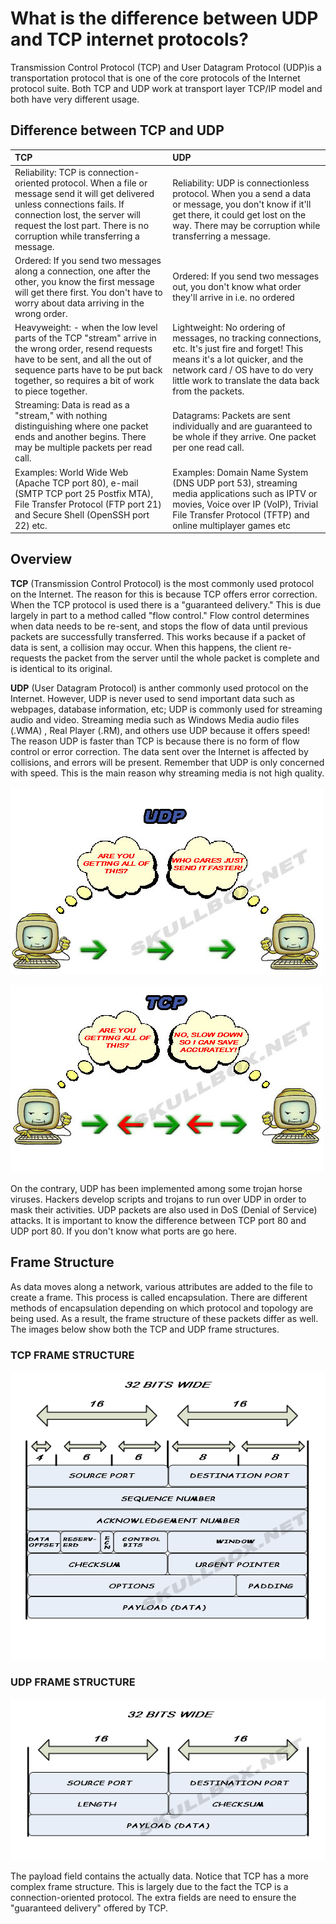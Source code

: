 # What is the difference between UDP and TCP internet protocols?

Transmission Control Protocol \(TCP\) and User Datagram Protocol \(UDP\)is a transportation protocol that is one of the core protocols of the Internet protocol suite. Both TCP and UDP work at transport layer TCP/IP model and both have very different usage.

## Difference between TCP and UDP

| TCP | UDP |
| :--- | :--- |
| Reliability: TCP is connection-oriented protocol. When a file or message send it will get delivered unless connections fails. If connection lost, the server will request the lost part. There is no corruption while transferring a message. | Reliability: UDP is connectionless protocol. When you a send a data or message, you don't know if it'll get there, it could get lost on the way. There may be corruption while transferring a message. |
| Ordered: If you send two messages along a connection, one after the other, you know the first message will get there first. You don't have to worry about data arriving in the wrong order. | Ordered: If you send two messages out, you don't know what order they'll arrive in i.e. no ordered |
| Heavyweight: - when the low level parts of the TCP "stream" arrive in the wrong order, resend requests have to be sent, and all the out of sequence parts have to be put back together, so requires a bit of work to piece together. | Lightweight: No ordering of messages, no tracking connections, etc. It's just fire and forget! This means it's a lot quicker, and the network card / OS have to do very little work to translate the data back from the packets. |
| Streaming: Data is read as a "stream," with nothing distinguishing where one packet ends and another begins. There may be multiple packets per read call. | Datagrams: Packets are sent individually and are guaranteed to be whole if they arrive. One packet per one read call. |
| Examples: World Wide Web \(Apache TCP port 80\), e-mail \(SMTP TCP port 25 Postfix MTA\), File Transfer Protocol \(FTP port 21\) and Secure Shell \(OpenSSH port 22\) etc. | Examples: Domain Name System \(DNS UDP port 53\), streaming media applications such as IPTV or movies, Voice over IP \(VoIP\), Trivial File Transfer Protocol \(TFTP\) and online multiplayer games etc |

## Overview

**TCP** \(Transmission Control Protocol\) is the most commonly used protocol on the Internet. The reason for this is because TCP offers error correction. When the TCP protocol is used there is a "guaranteed delivery." This is due largely in part to a method called "flow control." Flow control determines when data needs to be re-sent, and stops the flow of data until previous packets are successfully transferred. This works because if a packet of data is sent, a collision may occur. When this happens, the client re-requests the packet from the server until the whole packet is complete and is identical to its original.

**UDP** \(User Datagram Protocol\) is anther commonly used protocol on the Internet. However, UDP is never used to send important data such as webpages, database information, etc; UDP is commonly used for streaming audio and video. Streaming media such as Windows Media audio files \(.WMA\) , Real Player \(.RM\), and others use UDP because it offers speed! The reason UDP is faster than TCP is because there is no form of flow control or error correction. The data sent over the Internet is affected by collisions, and errors will be present. Remember that UDP is only concerned with speed. This is the main reason why streaming media is not high quality.

![](../.gitbook/assets/udp.jpg)

![](../.gitbook/assets/tcp.jpg)

On the contrary, UDP has been implemented among some trojan horse viruses. Hackers develop scripts and trojans to run over UDP in order to mask their activities. UDP packets are also used in DoS \(Denial of Service\) attacks. It is important to know the difference between TCP port 80 and UDP port 80. If you don't know what ports are go here.

## Frame Structure

As data moves along a network, various attributes are added to the file to create a frame. This process is called encapsulation. There are different methods of encapsulation depending on which protocol and topology are being used. As a result, the frame structure of these packets differ as well. The images below show both the TCP and UDP frame structures.

### TCP FRAME STRUCTURE

![](../.gitbook/assets/tcppacket.gif)

### UDP FRAME STRUCTURE

![](../.gitbook/assets/udppacket.gif)

The payload field contains the actually data. Notice that TCP has a more complex frame structure. This is largely due to the fact the TCP is a connection-oriented protocol. The extra fields are need to ensure the "guaranteed delivery" offered by TCP.

